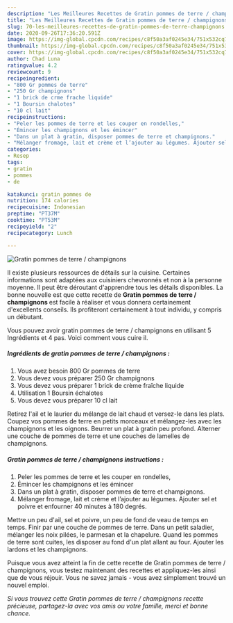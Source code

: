 ```yaml
---
description: "Les Meilleures Recettes de Gratin pommes de terre / champignons"
title: "Les Meilleures Recettes de Gratin pommes de terre / champignons"
slug: 70-les-meilleures-recettes-de-gratin-pommes-de-terre-champignons
date: 2020-09-26T17:36:20.591Z
image: https://img-global.cpcdn.com/recipes/c8f50a3af0245e34/751x532cq70/gratin-pommes-de-terre-champignons-photo-principale-de-la-recette.jpg
thumbnail: https://img-global.cpcdn.com/recipes/c8f50a3af0245e34/751x532cq70/gratin-pommes-de-terre-champignons-photo-principale-de-la-recette.jpg
cover: https://img-global.cpcdn.com/recipes/c8f50a3af0245e34/751x532cq70/gratin-pommes-de-terre-champignons-photo-principale-de-la-recette.jpg
author: Chad Luna
ratingvalue: 4.2
reviewcount: 9
recipeingredient:
- "800 Gr pommes de terre"
- "250 Gr champignons"
- "1 brick de crme frache liquide"
- "1 Boursin chalotes"
- "10 cl lait"
recipeinstructions:
- "Peler les pommes de terre et les couper en rondelles,"
- "Émincer les champignons et les émincer"
- "Dans un plat à gratin, disposer pommes de terre et champignons."
- "Mélanger fromage, lait et crème et l’ajouter au légumes. Ajouter sel et poivre et enfourner 40 minutes à 180 degrés."
categories:
- Resep
tags:
- gratin
- pommes
- de

katakunci: gratin pommes de 
nutrition: 174 calories
recipecuisine: Indonesian
preptime: "PT37M"
cooktime: "PT53M"
recipeyield: "2"
recipecategory: Lunch

---
```



![Gratin pommes de terre / champignons](https://img-global.cpcdn.com/recipes/c8f50a3af0245e34/751x532cq70/gratin-pommes-de-terre-champignons-photo-principale-de-la-recette.jpg)

Il existe plusieurs ressources de détails sur la cuisine. Certaines informations sont adaptées aux cuisiniers chevronnés et non à la personne moyenne. Il peut être déroutant d'apprendre tous les détails disponibles. La bonne nouvelle est que cette recette de <strong> Gratin pommes de terre / champignons </strong> est facile à réaliser et vous donnera certainement d'excellents conseils. Ils profiteront certainement à tout individu, y compris un débutant.

<!--inarticleads1-->

Vous pouvez avoir gratin pommes de terre / champignons en utilisant 5 Ingrédients et 4 pas. Voici comment vous cuire il.

##### Ingrédients de gratin pommes de terre / champignons :

1. Vous avez besoin 800 Gr pommes de terre
1. Vous devez vous préparer 250 Gr champignons
1. Vous devez vous préparer 1 brick de crème fraîche liquide
1. Utilisation 1 Boursin échalotes
1. Vous devez vous préparer 10 cl lait


Retirez l&#39;ail et le laurier du mélange de lait chaud et versez-le dans les plats. Coupez vos pommes de terre en petits morceaux et mélangez-les avec les champignons et les oignons. Beurrer un plat à gratin peu profond. Alterner une couche de pommes de terre et une couches de lamelles de champignons. 

<!--inarticleads2-->

##### Gratin pommes de terre / champignons instructions :

1. Peler les pommes de terre et les couper en rondelles,
1. Émincer les champignons et les émincer
1. Dans un plat à gratin, disposer pommes de terre et champignons.
1. Mélanger fromage, lait et crème et l’ajouter au légumes. Ajouter sel et poivre et enfourner 40 minutes à 180 degrés.


Mettre un peu d&#39;ail, sel et poivre, un peu de fond de veau de temps en temps. Finir par une couche de pommes de terre. Dans un petit saladier, mélanger les noix pilées, le parmesan et la chapelure. Quand les pommes de terre sont cuites, les disposer au fond d&#39;un plat allant au four. Ajouter les lardons et les champignons. 

<!--inarticleads1-->

<p>
Puisque vous avez atteint la fin de cette recette de Gratin pommes de terre / champignons, vous testez maintenant des recettes et appliquez-les ainsi que de vous réjouir. Vous ne savez jamais - vous avez simplement trouvé un nouvel emploi.
</p>

<p>
<i>Si vous trouvez cette Gratin pommes de terre / champignons recette précieuse, partagez-la avec vos amis ou votre famille, merci et bonne chance.</i>
</p>

